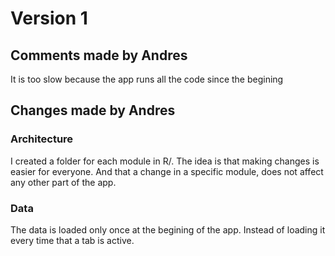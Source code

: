 # Version 1

## Comments made by Andres

It is too slow because the app runs all the code since the begining 

## Changes made by Andres

### Architecture
I created a folder for each module in R/. The idea is that making changes is easier for everyone. And that a change in a specific module, does not affect any other part of the app.

### Data

The data is loaded only once at the begining of the app. Instead of loading it every time that a tab is active. 


